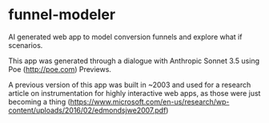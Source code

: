 # funnel-modeler
AI generated web app to model conversion funnels and explore what if scenarios.

This app was generated through a dialogue with  Anthropic Sonnet 3.5 using Poe (http://poe.com) Previews.

A previous version of this app was built in ~2003 and used for a research article on instrumentation for highly interactive web apps, as those were just becoming a thing (https://www.microsoft.com/en-us/research/wp-content/uploads/2016/02/edmondsjwe2007.pdf)
